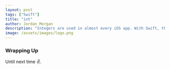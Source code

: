 ```yaml
---
layout: post
tags: ["Swift"]
title: "int"
author: Jordan Morgan
description: "Integers are used in almost every iOS app. With Swift, they've become even more useful."
image: /assets/images/logo.png
---
```

### Wrapping Up

Until next time ✌️.
